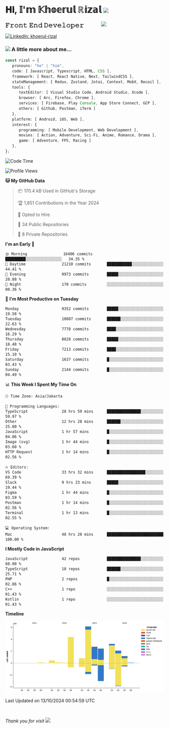 <h1> 𝐇𝐢, 𝕀'𝕞 𝕂𝕙𝕠𝕖𝕣𝕦𝕝 ℝ𝕚𝕫𝕒𝕝 <img src="https://media.giphy.com/media/mGcNjsfWAjY5AEZNw6/giphy.gif" width="50"></h1>
<img align='right' src="https://media.giphy.com/media/v1.Y2lkPTc5MGI3NjExOWI2ajR2NGJubzBsZHFuaHMwajRrcDNsNXJwOG8yb3F0NjhkNXF4OSZlcD12MV9pbnRlcm5hbF9naWZfYnlfaWQmY3Q9cw/fkZukR450RQ1qnGaq9/giphy.gif" width="200">
<strong style="font-size:20px;">𝙵𝚛𝚘𝚗𝚝 𝙴𝚗𝚍 𝙳𝚎𝚟𝚎𝚕𝚘𝚙𝚎𝚛</strong>
</p></em>

[![LinkedIn: khoerul-rizal](https://img.shields.io/badge/khoerul--rizal-blue?style=flat-square&logo=Linkedin&logoColor=white&link=https://www.linkedin.com/in/khoerul-rizal/)](https://www.linkedin.com/in/khoerul-rizal/)

### <img src="https://media.giphy.com/media/VgCDAzcKvsR6OM0uWg/giphy.gif" width="50"> A little more about me...

```typescript
const rizal = {
   pronouns: "he" | "him",
   code: [ Javascript, Typescript, HTML, CSS ],
   framework: [ React, React Native, Next, TailwindCSS ],
   stateManagement: [ Redux, Zustand, Jotai, Context, MobX, Recoil ],
   tools: {
      textEditor: [ Visual Studio Code, Android Studio, Xcode ],
      browser: [ Arc, Firefox, Chrome ],
      services: [ Firebase, Play Console, App Store Connect, GCP ],
      others: [ Github, Postman, iTerm ]
   },
   platform: [ Android, iOS, Web ],
   interest: {
      programming: [ Mobile Development, Web Development ],
      movies: [ Action, Adventure, Sci-Fi, Anime, Romance, Drama ],
      game: [ Adventure, FPS, Racing ]
   },
};
```

<!--START_SECTION:waka-->
![Code Time](http://img.shields.io/badge/Code%20Time-1%2C294%20hrs%2050%20mins-blue)

![Profile Views](http://img.shields.io/badge/Profile%20Views-0-blue)

**🐱 My GitHub Data** 

> 📦 170.4 kB Used in GitHub's Storage 
 > 
> 🏆 1,851 Contributions in the Year 2024
 > 
> 💼 Opted to Hire
 > 
> 📜 34 Public Repositories 
 > 
> 🔑 8 Private Repositories 
 > 
**I'm an Early 🐤** 

```text
🌞 Morning                16406 commits       █████████░░░░░░░░░░░░░░░░   34.35 % 
🌆 Daytime                21210 commits       ███████████░░░░░░░░░░░░░░   44.41 % 
🌃 Evening                9973 commits        █████░░░░░░░░░░░░░░░░░░░░   20.88 % 
🌙 Night                  170 commits         ░░░░░░░░░░░░░░░░░░░░░░░░░   00.36 % 
```
📅 **I'm Most Productive on Tuesday** 

```text
Monday                   9352 commits        █████░░░░░░░░░░░░░░░░░░░░   19.58 % 
Tuesday                  10807 commits       ██████░░░░░░░░░░░░░░░░░░░   22.63 % 
Wednesday                7778 commits        ████░░░░░░░░░░░░░░░░░░░░░   16.29 % 
Thursday                 8828 commits        █████░░░░░░░░░░░░░░░░░░░░   18.48 % 
Friday                   7213 commits        ████░░░░░░░░░░░░░░░░░░░░░   15.10 % 
Saturday                 1637 commits        █░░░░░░░░░░░░░░░░░░░░░░░░   03.43 % 
Sunday                   2144 commits        █░░░░░░░░░░░░░░░░░░░░░░░░   04.49 % 
```


📊 **This Week I Spent My Time On** 

```text
🕑︎ Time Zone: Asia/Jakarta

💬 Programming Languages: 
TypeScript               28 hrs 59 mins      ███████████████░░░░░░░░░░   59.97 % 
Other                    12 hrs 28 mins      ██████░░░░░░░░░░░░░░░░░░░   25.80 % 
JavaScript               1 hr 57 mins        █░░░░░░░░░░░░░░░░░░░░░░░░   04.06 % 
Image (svg)              1 hr 44 mins        █░░░░░░░░░░░░░░░░░░░░░░░░   03.60 % 
HTTP Request             1 hr 14 mins        █░░░░░░░░░░░░░░░░░░░░░░░░   02.56 % 

🔥 Editors: 
VS Code                  33 hrs 32 mins      █████████████████░░░░░░░░   69.39 % 
Slack                    9 hrs 23 mins       █████░░░░░░░░░░░░░░░░░░░░   19.44 % 
Figma                    1 hr 44 mins        █░░░░░░░░░░░░░░░░░░░░░░░░   03.59 % 
Postman                  1 hr 14 mins        █░░░░░░░░░░░░░░░░░░░░░░░░   02.56 % 
Terminal                 1 hr 13 mins        █░░░░░░░░░░░░░░░░░░░░░░░░   02.55 % 

💻 Operating System: 
Mac                      48 hrs 20 mins      █████████████████████████   100.00 % 
```

**I Mostly Code in JavaScript** 

```text
JavaScript               42 repos            ███████████████░░░░░░░░░░   60.00 % 
TypeScript               18 repos            ██████░░░░░░░░░░░░░░░░░░░   25.71 % 
PHP                      2 repos             █░░░░░░░░░░░░░░░░░░░░░░░░   02.86 % 
C++                      1 repo              ░░░░░░░░░░░░░░░░░░░░░░░░░   01.43 % 
Kotlin                   1 repo              ░░░░░░░░░░░░░░░░░░░░░░░░░   01.43 % 
```



**Timeline**

![Lines of Code chart](https://raw.githubusercontent.com/khoerulrizal/khoerulrizal/main/assets/bar_graph.png)


 Last Updated on 13/10/2024 00:54:59 UTC
<!--END_SECTION:waka-->
</details>
<br/>

<em>Thank you for visit</em> <img src="https://media.giphy.com/media/v1.Y2lkPTc5MGI3NjExcHdvNm1qZWtjaGw0ZjdwM3Z3NnY2dHlueTVuODBta2FiY20wM2YybSZlcD12MV9pbnRlcm5hbF9naWZfYnlfaWQmY3Q9cw/tV25tpdKqdFa9x81k2/giphy.gif" width="40">
